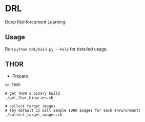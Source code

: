 # DRL
Deep Reinforcement Learning

## Usage

Run `python DRL/main.py --help` for detailed usage.


## THOR

+ Prepare

```
cd THOR

# get THOR's binary build
./get_thor_binaries.sh

# collect target images 
# (by default it will sample 1000 images for each environment)
./collect_target_images.sh

```


